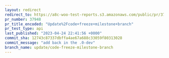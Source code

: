 ```yaml
---
layout: redirect
redirect_to: https://a8c-woo-test-reports.s3.amazonaws.com/public/pr/37948/api/index.html
pr_number: 37948
pr_title_encoded: "Update%2Fcode+freeze+milestone+branch"
pr_test_type: api
last_published: "2023-04-24 22:41:56 +0000"
commit_sha: 12743c87337dbffa4ae67a688c33059f80313028
commit_message: "add back in the .0-dev"
branch_name: update/code-freeze-milestone-branch
---
```

